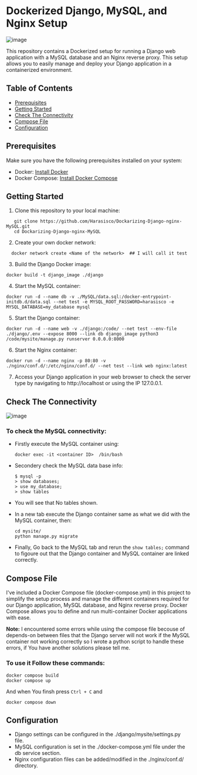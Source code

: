 # Dockerized Django, MySQL, and Nginx Setup

![image](https://github.com/Harasisco/Dockerize_Python_djangoApp/assets/87074807/b15a2d24-d23a-4f7f-bd83-76cb69bfbb72 )

<p>This repository contains a Dockerized setup for running a Django web application with a MySQL database and an Nginx reverse proxy. This setup allows you to easily manage and deploy your Django application in a containerized environment.</p>

## Table of Contents

- [Prerequisites](#prerequisites)
- [Getting Started](#getting-started)
- [Check The Connectivity](#check-the-connectivity)
- [Compose File](#compose-file)
- [Configuration](#configuration)

## Prerequisites

Make sure you have the following prerequisites installed on your system:

- Docker: [Install Docker](https://docs.docker.com/get-docker/)
- Docker Compose: [Install Docker Compose](https://docs.docker.com/compose/install/)

## Getting Started

1. Clone this repository to your local machine:

```shell
   git clone https://github.com/Harasisco/Dockarizing-Django-nginx-MySQL.git
   cd Dockarizing-Django-nginx-MySQL
```

2. Create your own docker network:

```shell
  docker network create <Name of the network>  ## I will call it test
```

3. Build the Django Docker image:

```shell
docker build -t django_image ./django
```

4. Start the MySQL container:

```shell
docker run -d --name db -v ./MySQL/data.sql:/docker-entrypoint-initdb.d/data.sql --net test -e MYSQL_ROOT_PASSWORD=harasisco -e MYSQL_DATABASE=my_database mysql
```

5. Start the Django container:

```shell
docker run -d --name web -v ./django:/code/ --net test --env-file ./django/.env --expose 8000 --link db django_image python3 /code/mysite/manage.py runserver 0.0.0.0:8000
```

6. Start the Nginx container:

```shell
docker run -d --name nginx -p 80:80 -v ./nginx/conf.d/:/etc/nginx/conf.d/ --net test --link web nginx:latest 
```

7. Access your Django application in your web browser to check the server type by navigating to http://localhost or using the IP 127.0.0.1.


## Check The Connectivity

![image](https://github.com/Harasisco/Dockarizing-Django-nginx-MySQL/assets/87074807/84bd4199-694d-4f8a-ab8f-970bbcab51e2)

### To check the MySQL connectivity:

  - Firstly execute the MySQL container using:
    ```shell
    docker exec -it <container ID>  /bin/bash
    ```
  - Secondery check the MySQL data base info:
    ```shell
    $ mysql -p
    > show databases;
    > use my_database;
    > show tables
    ```
   - You will see that No tables shown.
     
   - In a new tab execute the Django container same as what we did with the MySQL container, then:
     ```shell
     cd mysite/
     python manage.py migrate
     ```
   - Finally, Go back to the MySQL tab and rerun the ``` show tables; ``` command to figoure out that the Django container and MySQL container are linked correctly.

## Compose File

<p> I've included a Docker Compose file (docker-compose.yml) in this project to simplify the setup process and manage the different containers required for our Django application, MySQL database, and Nginx reverse proxy. Docker Compose allows you to define and run multi-container Docker applications with ease.</p>

**Note:** I encountered some errors while using the compose file becouse of depends-on between files that the Django server will not work if the MySQL container not working correctly so I wrote a python script to handle these errors, if You have another solutions please tell me.

### To use it Follow these commands:

```shell
docker compose build
docker compose up
```
And when You finsh press ``` Ctrl + C ``` and
```shell
docker compose down
```

## Configuration
- Django settings can be configured in the ./django/mysite/settings.py file.
- MySQL configuration is set in the ./docker-compose.yml file under the db service section.
- Nginx configuration files can be added/modified in the ./nginx/conf.d/ directory.
